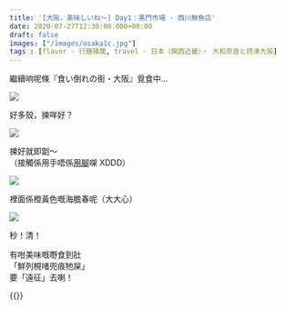 ```yaml
---
title: '[大阪，美味しいね～] Day1：黒門市場 - 西川鮮魚店'
date: 2020-07-27T12:30:00.000+08:00
draft: false
images: ["/images/osaka1c.jpg"]
tags : [flavor - 行膳積腹, travel - 日本（関西近畿）・ 大和奈良と摂津大阪]
---
```


繼續响呢條『食い倒れの街・大阪』覓食中...

![](/images/osaka1c1.jpg)

好多殼，揀咩好？

![](/images/osaka1c2.jpg)

揀好就即劏～  
（接觸係用手唔係[用腳](https://hidie.net/cebu/)㗎 XDDD）

![](/images/osaka1c.jpg)

裡面係橙黃色嘅海膽春呢（大大心）

![](/images/osaka1c3.jpg)

秒！清！  
  
  
  
有咁美味嘅嘢食到肚  
「鮮列梘啫兜痕牠屎」  
要「遠征」去喇！  
  
  
{{<osaka>}}
